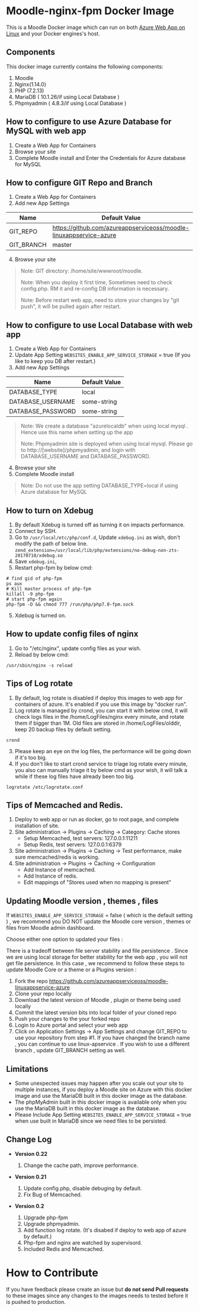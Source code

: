 # Moodle-nginx-fpm Docker Image 
This is a Moodle Docker image which can run on both [Azure Web App on Linux](https://docs.microsoft.com/en-us/azure/app-service-web/app-service-linux-intro) and your Docker engines's host.

## Components
This docker image currently contains the following components:

1. Moodle
2. Nginx(1.14.0)
3. PHP (7.2.13)
4. MariaDB ( 10.1.26/if using Local Database )
5. Phpmyadmin ( 4.8.3/if using Local Database )

## How to configure to use Azure Database for MySQL with web app 
1. Create a Web App for Containers
2. Browse your site
3. Complete Moodle install and Enter the Credentials for Azure database for MySQL 

## How to configure GIT Repo and Branch
1. Create a Web App for Containers 
2. Add new App Settings

Name | Default Value
---- | -------------
GIT_REPO | https://github.com/azureappserviceoss/moodle-linuxappservice-azure
GIT_BRANCH | master

4. Browse your site

>Note: GIT directory: /home/site/wwwroot/moodle.
>
>Note: When you deploy it first time, Sometimes need to check config.php. RM it and re-config DB information is necessary.
>
>Note: Before restart web app, need to store your changes by "git push", it will be pulled again after restart.
>

## How to configure to use Local Database with web app 
1. Create a Web App for Containers 
2. Update App Setting ```WEBSITES_ENABLE_APP_SERVICE_STORAGE``` = true (If you like to keep you DB after restart.)
3. Add new App Settings 

Name | Default Value
---- | -------------
DATABASE_TYPE | local
DATABASE_USERNAME | some-string
DATABASE_PASSWORD | some-string
>Note: We create a database "azurelocaldb" when using local mysql . Hence use this name when setting up the app
>
>Note: Phpmyadmin site is deployed when using local mysql. Please go to 
http://[website]/phpmyadmin, and login with DATABASE_USERNAME and DATABASE_PASSWORD.
>
4. Browse your site 
5. Complete Moodle install

>Note: Do not use the app setting DATABASE_TYPE=local if using Azure database for MySQL


## How to turn on Xdebug
1. By default Xdebug is turned off as turning it on impacts performance.
2. Connect by SSH.
3. Go to ```/usr/local/etc/php/conf.d```,  Update ```xdebug.ini``` as wish, don't modify the path of below line.
```zend_extension=/usr/local/lib/php/extensions/no-debug-non-zts-20170718/xdebug.so```
4. Save ```xdebug.ini```, 
5. Restart php-fpm by below cmd: 
```
# find gid of php-fpm
ps aux
# Kill master process of php-fpm
killall -9 php-fpm
# start php-fpm again
php-fpm -D && chmod 777 /run/php/php7.0-fpm.sock
```
5. Xdebug is turned on.

## How to update config files of nginx
1. Go to "/etc/nginx", update config files as your wish. 
2. Reload by below cmd: 
```
/usr/sbin/nginx -s reload
```

## Tips of Log rotate
1. By default, log rotate is disabled if deploy this images to web app for containers of azure. It's enabled if you use this image by "docker run".
2. Log rotate is managed by crond, you can start it with below cmd, it will check logs files in the /home/LogFiles/nginx every minute, and rotate them if bigger than 1M. Old files are stored in /home/LogFiles/olddir, keep 20 backup files by default setting.
```
crond
```
3. Please keep an eye on the log files, the performance will be going down if it's too big.
4. If you don't like to start crond service to triage log rotate every minute, you also can manually triage it by below cmd as your wish, it will talk a while if these log files have already been too big.
```
logrotate /etc/logrotate.conf
```

## Tips of Memcached and Redis.
1. Deploy to web app or run as docker, go to root page, and complete installation of site.
2. Site administration -> Plugins -> Caching -> Category: Cache stores
    - Setup Memcached, test servers: 127.0.0.1:11211
    - Setup Redis, test servers: 127.0.0.1:6379
3. Site administration -> Plugins -> Caching -> Test performance, make sure memcached/redis is working.
4. Site administration -> Plugins -> Caching -> Configuration
    - Add Instance of memcached.
    - Add Instance of redis.
    - Edit mappings of "Stores used when no mapping is present"


## Updating Moodle version , themes , files

If ```WEBSITES_ENABLE_APP_SERVICE_STORAGE``` = false  ( which is the default setting ) , we recommend you DO NOT update the Moodle core version , themes or files from Moodle admin dashboard.

Choose either one option to updated your files :

There is a tradeoff between file server stability and file persistence . Since we are using local storage for better stability for the web app , you will not get file persistence.  In this case , we recommend to follow these steps to update Moodle Core  or a theme or a Plugins version :
1.	Fork the repo https://github.com/azureappserviceoss/moodle-linuxappservice-azure
2.	Clone your repo locally
3.	Download the latest version of Moodle , plugin or theme being used locally
4.	Commit the latest version bits into local folder of your cloned repo
5.	Push your changes to the your forked repo
6.	Login to Azure portal and select your web app
7.	Click on Application Settings -> App Settings and change GIT_REPO to use your repository from step #1. If you have changed the branch name , you can continue to use linux-apservice . If you wish to use a different branch , update GIT_BRANCH setting as well. 

## Limitations
- Some unexpected issues may happen after you scale out your site to multiple instances, if you deploy a Moodle site on Azure with this docker image and use the MariaDB built in this docker image as the database.
- The phpMyAdmin built in this docker image is available only when you use the MariaDB built in this docker image as the database.
- Please Include  App Setting ```WEBSITES_ENABLE_APP_SERVICE_STORAGE``` = true  when use built in MariaDB since we need files to be persisted.

## Change Log
- **Version 0.22**
  1. Change the cache path, improve performance.
  
- **Version 0.21**
  1. Update config.php, disable debuging by default.
  2. Fix Bug of Memcached.
  
- **Version 0.2**
  1. Upgrade php-fpm
  2. Upgrade phpmyadmin.
  3. Add function log rotate. (It's disabed if deploy to web app of azure by default.)
  4. Php-fpm and nginx are watched by supervisord.
  5. Included Redis and Memcached.

# How to Contribute
If you have feedback please create an issue but **do not send Pull requests** to these images since any changes to the images needs to tested before it is pushed to production. 
